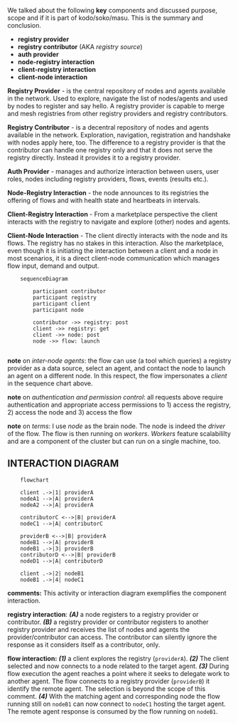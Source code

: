 We talked about the following **key** components and discussed purpose, scope and if it is part of kodo/soko/masu. This is the summary and conclusion.

- **registry provider**
- **registry contributor** (AKA _registry source_)
- **auth provider**
- **node-registry interaction**
- **client-registry interaction**
- **client-node interaction**

**Registry Provider** - is the central repository of nodes and agents available in the network. Used to explore, navigate the list of nodes/agents and used by nodes to register and say hello. A registry provider is capable to merge and mesh registries from other registry providers and registry contributors.

**Registry Contributor** - is a decentral repository of nodes and agents available in the network. Exploration, navigation, registration and handshake with nodes apply here, too. The difference to a registry provider is that the contributor can handle one registry only and that it does not serve the registry directly. Instead it provides it to a registry provider.

**Auth Provider** - manages and authorize interaction between users, user roles, nodes including registry providers, flows, events (results etc.).

**Node-Registry Interaction** - the node announces to its registries the offering of flows and with health state and heartbeats in intervals.

**Client-Registry Interaction** - From a marketplace perspective the client interacts with the registry to navigate and explore (other) nodes and agents.

**Client-Node Interaction** - The client directly interacts with the node and its flows. The registry has no stakes in this interaction. Also the marketplace, even though it is initiating the interaction between a client and a node in most scenarios, it is a direct client-node communication which manages flow input, demand and output.

```mermaid
    sequenceDiagram 

        participant contributor
        participant registry
        participant client
        participant node
        
        contributor ->> registry: post
        client ->> registry: get
        client ->> node: post
        node ->> flow: launch
        
```

**note** on _inter-node agents_: the flow can use (a tool which queries) a registry provider as a data source, select an agent, and contact the node to launch an agent on a different node. In this respect, the flow impersonates a _client_ in the sequence chart above.

**note** on _authentication and permission control_: all requests above require authentication and appropriate access permissions to 1) access the registry, 2) access the node and 3) access the flow

**note** on _terms_: I use _node_ as the brain node. The node is indeed the _driver_ of the flow. The flow is then running on _workers_. _Workers_ feature scalabililty and are a component of the cluster but can run on a single machine, too.

## INTERACTION DIAGRAM

```mermaid
    flowchart

    client .->|1| providerA
    nodeA1 -->|A| providerA
    nodeA2 -->|A| providerA

    contributorC <-->|B| providerA
    nodeC1 -->|A| contributorC

    providerB <-->|B| providerA
    nodeB1 -->|A| providerB
    nodeB1 .->|3| providerB
    contributorD <-->|B| providerB
    nodeD1 -->|A| contributorD

    client .->|2| nodeB1
    nodeB1 .->|4| nodeC1
```

**comments:** This activity or interaction diagram exemplifies the component interaction.

**registry interaction**: **_(A)_** a node registers to a registry provider or contributor. **_(B)_** a registry provider or contributor registers to another registry provider and receives the list of nodes and agents the provider/contributor can access. The contributor can silently ignore the response as it considers itself as a contributor, only.

**flow interaction:** **_(1)_** a client explores the registry (`providerA`). **_(2)_** The client selected and now connects to a node related to the target agent. **_(3)_** During flow execution the agent reaches a point where it seeks to delegate work to another agent. The flow connects to a registry provider (`providerB`) it identify the remote agent. The selection is beyond the scope of this comment. **_(4)_** With the matching agent and corresponding node the flow running still on `nodeB1` can now connect to `nodeC1` hosting the target agent. The remote agent response is consumed by the flow running on `nodeB1`.
